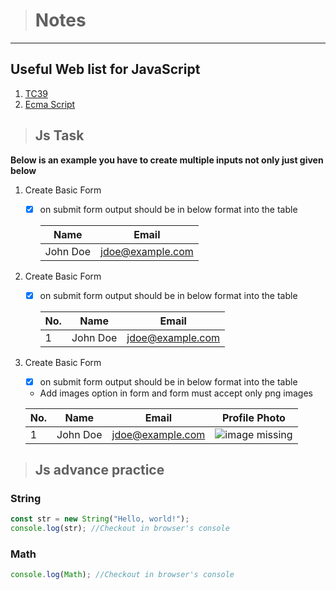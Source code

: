 > # Notes

---

## Useful Web list for JavaScript

1. [TC39](https://tc39.es)
2. [Ecma Script](https://262.ecma-international.org)

> ## Js Task

**Below is an example you have to create multiple inputs not only just given below**

1.  Create Basic Form

    - [x] on submit form output should be in below format into the table

      | Name     | Email            |
      | -------- | ---------------- |
      | John Doe | jdoe@example.com |

2.  Create Basic Form

    - [x] on submit form output should be in below format into the table

      | No. | Name     | Email            |
      | --- | -------- | ---------------- |
      | 1   | John Doe | jdoe@example.com |

3.  Create Basic Form

    - [x] on submit form output should be in below format into the table

    - Add images option in form and form must accept only png images

    | No. | Name     | Email            | Profile Photo                             |
    | --- | -------- | ---------------- | ----------------------------------------- |
    | 1   | John Doe | jdoe@example.com | ![image missing](https://placehold.co/25) |

> ## Js advance practice

### String

```javascript
const str = new String("Hello, world!");
console.log(str); //Checkout in browser's console
```

### Math

```javascript
console.log(Math); //Checkout in browser's console
```
